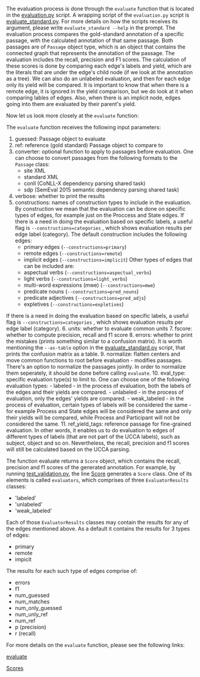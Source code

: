 The evaluation process is done through the `evaluate` function that is located in the [evaluation.py](ucca/evaluation.py) script.
A wrapping script of the `evaluation.py` script is [evaluate_standard.py](scripts/evaluate_standard.py). For more details on how the scripts receives its argument, please write `evaluate_standard --help` in the prompt.
The evaluation process compares the gold-standard annotation of a specific passage, with the calculated annotation of that same passage.
Both passages are of `Passage` object type, which is an object that contains the connected graph that represents the annotation of the passage.
The evaluation includes the recall, precision and F1 scores. The calculation of these scores is done by comparing each edge's labels and yield, which are the literals that are under the edge's child node (if we look at the annotation as a tree).
We can also do an unlabeled evaluation, and then for each edge only its yield will be compared. It is important to know that when there is a remote edge, it is ignored in the yield comparison, but we do look at it when comparing lables of edges.
Also, when there is an implicit node, edges going into them are evaluated by their parent's yield.

Now let us look more closely at the `evaluate` function:

The `evaluate` function receives the following input parameters:
1. guessed: Passage object to evaluate
2. ref: reference (gold standard) Passage object to compare to
3. converter: optional function to apply to passages before evaluation. One can choose to convert passages from the following formats to the `Passage` class:
    - site XML
    - standard XML
    - conll (CoNLL-X dependency parsing shared task)
    - sdp (SemEval 2015 semantic dependency parsing shared task)
4. verbose: whether to print the results
5. constructions: names of construction types to include in the evaluation. By construction we mean that the evaluation can be done on specific types of edges, for example just on the Proccess and State edges. If there is a need in doing the evaluation based on specific labels, a useful flag is `--constructions=categories` , which shows evaluation results per edge label (category).
The default construction includes the following edges:
    - primary edges (`--constructions=primary`)
    - remote edges (`--constructions=remote`)
    - implicit edges (`--constructions=implicit`)
Other types of edges that can be included are:
    - aspectual verbs (`--constructions=aspectual_verbs`)
    - light verbs (`--constructions=light_verbs`)
    - multi-word expressions (mwe) (`--constructions=mwe`)
    - predicate nouns (`--constructions=pred_nouns`)
    - predicate adjectives (`--constructions=pred_adjs`)
    - expletives (`--constructions=expletives`)

If there is a need in doing the evaluation based on specific labels, a useful flag is `--constructions=categories` , which shows evaluation results per edge label (category).
6. units: whether to evaluate common units
7. fscore: whether to compute precision, recall and f1 score
8. errors: whether to print the mistakes (prints something similar to a confusion matrix). It is worth mentioning the `--as-table` option in the [evaluate_standard.py](scripts/evaluate_standard.py) script, that prints the confusion matrix as a table.
9. normalize: flatten centers and move common functions to root before evaluation - modifies passages. There's an option to normalize the passages jointly. In order to normalize them seperately, it should be done before calling `evaluate`. 
10. eval_type: specific evaluation type(s) to limit to. One can choose one of the following evaluation types:
    - labeled - in the process of evaluation, both the labels of the edges and their yields are compared.
    - unlabeled - in the process of evaluation, only the edges' yields are compared.
    - weak_labeled - in the process of evaluation, certain types of labels will be considered the same - for example Process and State edges will be considered the same and only their yields will be compared,  while Process and Participant will not be considered the same.
11. ref_yield_tags: reference passage for fine-grained evaluation. In other words, it enables us to do evaluation to edges of different types of labels (that are not part of the UCCA labels), such as subject, object and so on. Nevertheless, the recall, precision and f1 scores will still be calculated based on the UCCA parsing. 

The function evaluate returns a `Score` object, which contains the recall, precision and f1 scores of the generated annotation.
For example, by running [test_validation.py](ucca/tests/test_validation.py), the line [Score](ucca/tests/test_evaluation.py#L331) generates a `Score` class. One of its elements is called `evaluators`, which comprises of three `EvaluatorResults` classes:
- 'labeled'
- 'unlabeled'
- 'weak_labeled'

Each of those `EvaluatorResults` classes may contain the results for any of the edges mentioned above. As a default it contains the results for 3 types of edges:
- primary
- remote
- impicit

The results for each such type of edges comprise of:
- errors
- f1
- num_guessed
- num_matches
- num_only_guessed
- num_unly_ref
- num_ref
- p (precision)
- r (recall)

For more details on the `evaluate` function, please see the following links:

[evaluate](https://ucca.readthedocs.io/en/latest/api/ucca.evaluation.evaluate.html#ucca.evaluation.evaluate)

[Scores](https://ucca.readthedocs.io/en/latest/api/ucca.evaluation.Scores.html#ucca.evaluation.Scores)
